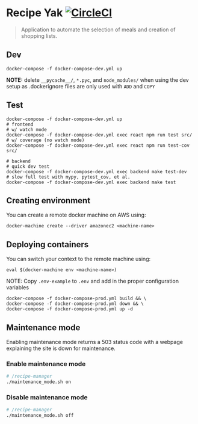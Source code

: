 # Recipe Yak [![CircleCI](https://circleci.com/gh/recipeyak/recipeyak.svg?style=svg)](https://circleci.com/gh/recipeyak/recipeyak)
> Application to automate the selection of meals and creation of shopping lists.

## Dev

```
docker-compose -f docker-compose-dev.yml up
```

**NOTE:** delete `__pycache__/`, `*.pyc`, and `node_modules/` when using the dev
setup as .dockerignore files are only used with `ADD` and `COPY`

## Test

```
docker-compose -f docker-compose-dev.yml up
# frontend
# w/ watch mode
docker-compose -f docker-compose-dev.yml exec react npm run test src/
# w/ coverage (no watch mode)
docker-compose -f docker-compose-dev.yml exec react npm run test-cov src/

# backend
# quick dev test
docker-compose -f docker-compose-dev.yml exec backend make test-dev
# slow full test with mypy, pytest_cov, et al.
docker-compose -f docker-compose-dev.yml exec backend make test
```

## Creating environment
You can create a remote docker machine on AWS using:
```
docker-machine create --driver amazonec2 <machine-name>
```

## Deploying containers
You can switch your context to the remote machine using:
```
eval $(docker-machine env <machine-name>)
```
NOTE: Copy `.env-example` to `.env` and add in the proper configuration variables
```
docker-compose -f docker-compose-prod.yml build && \
docker-compose -f docker-compose-prod.yml down && \
docker-compose -f docker-compose-prod.yml up -d
```

## Maintenance mode
Enabling maintenance mode returns a 503 status code with a webpage explaining the site is down for maintenance.

### Enable maintenance mode
```bash
# /recipe-manager
./maintenance_mode.sh on
```

### Disable maintenance mode
```bash
# /recipe-manager
./maintenance_mode.sh off
```
[0]: https://docs.docker.com/engine/reference/builder/#dockerignore-file
